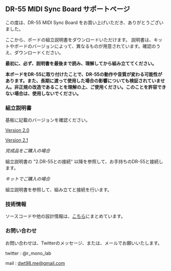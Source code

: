 ## DR-55 MIDI Sync Board サポートページ

この度は、DR-55 MIDI Sync Board をお買い上げいただき、ありがとうございました。

ここから、ボードの組立説明書をダウンロードいただけます。
説明書は、キットやボードのバージョンによって、異なるものが用意されています。確認のうえ、ダウンロードください。

**最初に、必ず、説明書を最後まで読み、理解してから組み立ててください。**

**本ボードをDR-55に取り付けたことで、DR-55の動作や音質が変わる可能性があります。また、長期に渡って使用した場合の影響についても検証されていません。非正規の改造であることを理解の上、ご使用ください。このことを許容できない場合は、使用しないでください。**

### 組立説明書

基板に記載のバージョンを確認ください。

[Version 2.0](https://github.com/dwt98/DRS/raw/master/DR55_MIDI_Sync_Build_Guide_V2.0.pdf)

[Version 2.1](https://github.com/dwt98/DRS/raw/master/DR55_MIDI_Sync_Build_Guide_V2.1.pdf)

*完成品をご購入の場合*

組立説明書の "2.DR-55との接続" 以降を参照して、お手持ちのDR-55と接続します。

*キットでご購入の場合*

組立説明書を参照して、組み立てと接続を行います。

### 技術情報

ソースコードや他の設計情報は、[こちら](https://github.com/dwt98/DRS/)にまとめています。

### お問い合わせ

お問い合わせは、Twitterのメッセージ、または、メールでお願いいたします。

twitter : @r_mono_lab

mail : dwt98.me@gmail.com

